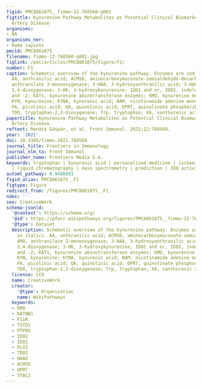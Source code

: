 ```yaml
---
figid: PMC8861075__fimmu-12-768560-g001
figtitle: Kynurenine Pathway Metabolites as Potential Clinical Biomarkers in Coronary
  Artery Disease
organisms:
- NA
organisms_ner:
- Homo sapiens
pmcid: PMC8861075
filename: fimmu-12-768560-g001.jpg
figlink: /pmc/articles/PMC8861075/figure/f1/
number: F1
caption: Schematic overview of the kynurenine pathway. Enzymes are indicated in italics.
  AA, anthranilic acid; ACMSD, aminocarboxymuconate-semialdehyde-decarboxylase; AMO,
  anthranilate 3-monooxygenase; 3-HAA, 3-hydroxyanthranilic acid; 3-HAO, 3-hydroxyanthranilate
  3,4-dioxygenase; 3-HK, 3-hydroxykynurenine; IDO1 and or, IDO2, indoleamine 2,3-dioxygenase-1
  and -2; KATs, kynurenine aminotransferase enzymes; KMO, kynurenine monooxygenase;
  KYN, kynurenine; KYNA, kynurenic acid; NAM, nicotinamide adenine mononucleotide;
  PA, picolinic acid; QA, quinolinic acid; QPRT, quinolinate phosphoribosyltransferase;
  TDO, tryptophan-2,3-dioxygenase; Trp, Tryptophan; XA, xanthurenic acid.
papertitle: Kynurenine Pathway Metabolites as Potential Clinical Biomarkers in Coronary
  Artery Disease.
reftext: Renáta Gáspár, et al. Front Immunol. 2021;12:768560.
year: '2021'
doi: 10.3389/fimmu.2021.768560
journal_title: Frontiers in Immunology
journal_nlm_ta: Front Immunol
publisher_name: Frontiers Media S.A.
keywords: tryptophan | kynurenic acid | personalized medicine | ischemic heart disease
  | liquid chromatography | mass spectrometry | prediction | IDO activity/detection
automl_pathway: 0.9488093
figid_alias: PMC8861075__F1
figtype: Figure
redirect_from: /figures/PMC8861075__F1
ndex: ''
seo: CreativeWork
schema-jsonld:
  '@context': https://schema.org/
  '@id': https://pfocr.wikipathways.org/figures/PMC8861075__fimmu-12-768560-g001.html
  '@type': Dataset
  description: Schematic overview of the kynurenine pathway. Enzymes are indicated
    in italics. AA, anthranilic acid; ACMSD, aminocarboxymuconate-semialdehyde-decarboxylase;
    AMO, anthranilate 3-monooxygenase; 3-HAA, 3-hydroxyanthranilic acid; 3-HAO, 3-hydroxyanthranilate
    3,4-dioxygenase; 3-HK, 3-hydroxykynurenine; IDO1 and or, IDO2, indoleamine 2,3-dioxygenase-1
    and -2; KATs, kynurenine aminotransferase enzymes; KMO, kynurenine monooxygenase;
    KYN, kynurenine; KYNA, kynurenic acid; NAM, nicotinamide adenine mononucleotide;
    PA, picolinic acid; QA, quinolinic acid; QPRT, quinolinate phosphoribosyltransferase;
    TDO, tryptophan-2,3-dioxygenase; Trp, Tryptophan; XA, xanthurenic acid.
  license: CC0
  name: CreativeWork
  creator:
    '@type': Organization
    name: WikiPathways
  keywords:
  - KMO
  - KATNB1
  - F11R
  - TSTD1
  - PTPN5
  - IDO2
  - IDO1
  - DLX3
  - TDO2
  - HAAO
  - ACMSD
  - QPRT
  - STAC3
---
```

